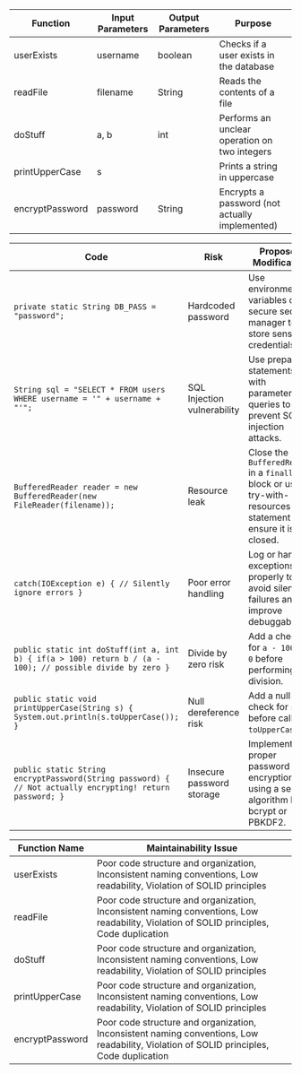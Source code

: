 | Function | Input Parameters | Output Parameters | Purpose |
|----------|------------------|-------------------|---------|
| userExists | username | boolean | Checks if a user exists in the database |
| readFile | filename | String | Reads the contents of a file |
| doStuff | a, b | int | Performs an unclear operation on two integers |
| printUpperCase | s |  | Prints a string in uppercase |
| encryptPassword | password | String | Encrypts a password (not actually implemented) |

| Code | Risk | Proposed Modification |
| --- | --- | --- |
| `private static String DB_PASS = "password";` | Hardcoded password | Use environment variables or a secure secrets manager to store sensitive credentials. |
| `String sql = "SELECT * FROM users WHERE username = '" + username + "'";` | SQL Injection vulnerability | Use prepared statements with parameterized queries to prevent SQL injection attacks. |
| `BufferedReader reader = new BufferedReader(new FileReader(filename));` | Resource leak | Close the `BufferedReader` in a `finally` block or use a try-with-resources statement to ensure it is closed. |
| `catch(IOException e) { // Silently ignore errors }` | Poor error handling | Log or handle exceptions properly to avoid silent failures and improve debuggability. |
| `public static int doStuff(int a, int b) { if(a > 100) return b / (a - 100); // possible divide by zero }` | Divide by zero risk | Add a check for `a - 100 == 0` before performing the division. |
| `public static void printUpperCase(String s) { System.out.println(s.toUpperCase()); }` | Null dereference risk | Add a null check for `s` before calling `toUpperCase()`. |
| `public static String encryptPassword(String password) { // Not actually encrypting! return password; }` | Insecure password storage | Implement proper password encryption using a secure algorithm like bcrypt or PBKDF2. |

| Function Name | Maintainability Issue |
| --- | --- |
| userExists | Poor code structure and organization, Inconsistent naming conventions, Low readability, Violation of SOLID principles |
| readFile | Poor code structure and organization, Inconsistent naming conventions, Low readability, Violation of SOLID principles, Code duplication |
| doStuff | Poor code structure and organization, Inconsistent naming conventions, Low readability, Violation of SOLID principles |
| printUpperCase | Poor code structure and organization, Inconsistent naming conventions, Low readability, Violation of SOLID principles |
| encryptPassword | Poor code structure and organization, Inconsistent naming conventions, Low readability, Violation of SOLID principles, Code duplication |